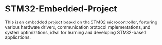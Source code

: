# STM32-Embedded-Project
This is an embedded project based on the STM32 microcontroller, featuring various hardware drivers, communication protocol implementations, and system optimizations, ideal for learning and developing STM32-based applications.
